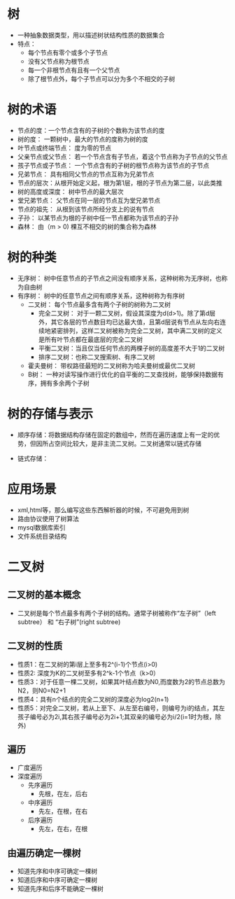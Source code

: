 # 树
- 一种抽象数据类型，用以描述树状结构性质的数据集合
- 特点：
    - 每个节点有零个或多个子节点
    - 没有父节点称为根节点
    - 每一个非根节点有且有一个父节点
    - 除了根节点外，每个子节点可以分为多个不相交的子树

# 树的术语
- 节点的度：一个节点含有的子树的个数称为该节点的度
- 树的度： 一颗树中，最大的节点的度称为树的度
- 叶节点或终端节点： 度为零的节点
- 父亲节点或父节点： 若一个节点含有子节点，着这个节点称为子节点的父节点
- 孩子节点或子节点： 一个节点含有的子树的根节点称为该节点的子节点
- 兄弟节点： 具有相同父节点的节点互称为兄弟节点
- 节点的层次：从根开始定义起，根为第1层，根的子节点为第二层，以此类推
- 树的高度或深度： 树中节点的最大层次
- 堂兄弟节点： 父节点在同一层的节点互为堂兄弟节点
- 节点的祖先： 从根到该节点所经分支上的说有节点
- 子孙： 以某节点为根的子树中任一节点都称为该节点的子孙
- 森林： 由（m > 0) 棵互不相交的树的集合称为森林

# 树的种类
- 无序树： 树中任意节点的子节点之间没有顺序关系，这种树称为无序树，也称为自由树
- 有序树： 树中的任意节点之间有顺序关系，这种树称为有序树
    - 二叉树： 每个节点最多含有两个子树的树称为二叉树
        - 完全二叉树： 对于一颗二叉树，假设其深度为d(d>1)。除了第d层外，其它各层的节点数目均已达最大值，且第d层说有节点从左向右连续地紧密排列，这样二叉树被称为完全二叉树，其中满二叉树的定义是所有叶节点都在最底层的完全二叉树
        - 平衡二叉树：当且仅当任何节点的两棵子树的高度差不大于1的二叉树
        - 排序二叉树：也称二叉搜索树、有序二叉树
    - 霍夫曼树： 带权路径最短的二叉树称为哈夫曼树或最优二叉树
    - B树： 一种对读写操作进行优化的自平衡的二叉查找树，能够保持数据有序，拥有多余两个子树

# 树的存储与表示
- 顺序存储：将数据结构存储在固定的数组中，然而在遍历速度上有一定的优势，但因所占空间比较大，是非主流二叉树。二叉树通常以链式存储

- 链式存储： 

# 应用场景
- xml,html等，那么编写这些东西解析器的时候，不可避免用到树
- 路由协议使用了树算法
- mysql数据库索引
- 文件系统目录结构


# 二叉树

## 二叉树的基本概念
- 二叉树是每个节点最多有两个子树的结构。通常子树被称作“左子树”（left subtree） 和 “右子树”(right subtree)

## 二叉树的性质
- 性质1：在二叉树的第i层上至多有2^(i-1)个节点(i>0)
- 性质2: 深度为K的二叉树至多有2^k-1个节点（k>0）
- 性质3：对于任意一棵二叉树，如果其叶结点数为N0,而度数为2的节点总数为N2，则N0=N2+1
- 性质4：具有n个结点的完全二叉树的深度必为log2(n+1)
- 性质5：对完全二叉树，若从上至下、从左至右编号，则编号为i的结点，其左孩子编号必为2i,其右孩子编号必为2i+1;其双亲的编号必为i/2(i=1时为根，除外)

## 遍历
- 广度遍历
- 深度遍历
    - 先序遍历
        - 先根，在左，后右
    - 中序遍历
        - 先左，在根，在右
    - 后序遍历 
        - 先左，在右，在根

## 由遍历确定一棵树
- 知道先序和中序可确定一棵树
- 知道后序和中序可确定一棵树
- 知道先序和后序不能确定一棵树


